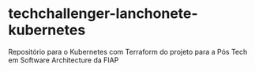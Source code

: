 # techchallenger-lanchonete-kubernetes
Repositório para o Kubernetes com Terraform do projeto para a Pós Tech em Software Architecture da FIAP
